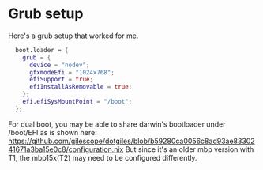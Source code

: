 # Grub setup

Here's a grub setup that worked for me.


```nix
  boot.loader = {
    grub = {
      device = "nodev";
      gfxmodeEfi = "1024x768";
      efiSupport = true;
      efiInstallAsRemovable = true;
    };
    efi.efiSysMountPoint = "/boot";
  };
```

For dual boot, you may be able to
share darwin's bootloader under /boot/EFI as is
shown here: https://github.com/gilescope/dotgiles/blob/b59280ca0056c8ad93ae8330241671a3ba15e0c8/configuration.nix
But since it's an older mbp version with T1, the mbp15x(T2) may need to be
configured differently.
